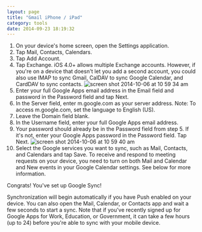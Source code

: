 ```yaml
---
layout: page
title: "Gmail iPhone / iPad"
category: tools
date: 2014-09-23 18:19:32
---
```


1. On your device's home screen, open the Settings application.
2. Tap Mail, Contacts, Calendars.
3. Tap Add Account. 
4. Tap Exchange. iOS 4.0+ allows multiple Exchange accounts. However, if you're on a device that doesn't let you add a second account, you could also use IMAP to sync Gmail, CalDAV to sync Google Calendar, and CardDAV to sync contacts. 
![screen shot 2014-10-06 at 10 59 34 am](https://cloud.githubusercontent.com/assets/81055/4527739/8f310f16-4d69-11e4-818e-9c51735b8020.png)
5. Enter your full Google Apps email address in the Email field and password in the Password field and tap Next.
6. In the Server field, enter m.google.com as your server address. Note: To access m.google.com, set the language to English (US).
7. Leave the Domain field blank.
8. In the Username field, enter your full Google Apps email address.
9. Your password should already be in the Password field from step 5. If it's not, enter your Google Apps password in the Password field. Tap Next. ![screen shot 2014-10-06 at 10 59 40 am](https://cloud.githubusercontent.com/assets/81055/4527754/a9690e92-4d69-11e4-8114-dc1eca084ab5.png)
10. Select the Google services you want to sync, such as Mail, Contacts, and Calendars and tap Save. To receive and respond to meeting requests on your device, you need to turn on both Mail and Calendar and New events in your Google Calendar settings. See below for more information.

Congrats! You've set up Google Sync!

Synchronization will begin automatically if you have Push enabled on your device. You can also open the Mail, Calendar, or Contacts app and wait a few seconds to start a sync. Note that if you've recently signed up for Google Apps for Work, Education, or Government, it can take a few hours (up to 24) before you're able to sync with your mobile device.
